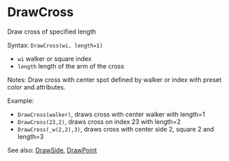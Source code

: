 # DrawCross

Draw cross of specified length

Syntax: `DrawCross(wi, length=1)`

* `wi` walker or square index 
* `length` length of the arm of the cross 

Notes: Draw cross with center spot defined by walker or index with preset color and attributes.

Example:

* `DrawCross(walker)`, draws cross with center walker with length=1 
* `DrawCross(23,2)`, draws cross on index 23 with length=2 
* `DrawCross(_w(2,2),3)`, draws cross with center side 2, square 2 and length=3 

See also: [DrawSide](/api-native-functions/drawside.md), [DrawPoint](/api-native-functions/drawpoint.md)

